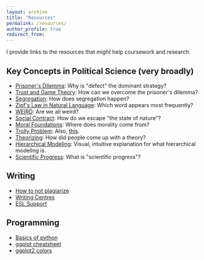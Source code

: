 ```yaml
---
layout: archive
title: "Resources"
permalink: /resources/
author_profile: true
redirect_from:
---
```


I provide links to the resources that *might* help coursework and research.

## Key Concepts in Political Science (very broadly)
- [Prisoner's Dilemma](https://www.youtube.com/watch?v=p3Uos2fzIJ0): Why is "defect" the dominant strategy?
- [Trust and Game Theory](http://ncase.me/trust/): How can we overcome the prisoner's dilemma?
- [Segregation](http://ncase.me/polygons/): How does segregation happen?
- [Zipf's Law in Natural Language](https://youtu.be/fCn8zs912OE): Which word appears most frequently?
- [WEIRD](https://blogs.scientificamerican.com/primate-diaries/the-weird-evolution-of-human-psychology): Are we all weird?
- [Social Contract](https://www.youtube.com/watch?v=ttu8va9_x1g): How do we escape "the state of nature"?
- [Moral Foundations](https://www.ted.com/talks/jonathan_haidt_on_the_moral_mind): Where does morality come from?
- [Trolly Problem](https://www.youtube.com/watch?v=-N_RZJUAQY4): Also, [this](http://i0.kym-cdn.com/entries/icons/original/000/000/727/DenshaDeD_ch01p16-17.png).
- [Theorizing](http://www.theory-talks.org/p/keywords.html): How did people come up with a theory?
- [Hierarchical Modeling](http://mfviz.com/hierarchical-models/): Visual, intuitive explanation for what hierarchical modeling is.
- [Scientific Progress](https://plato.stanford.edu/entries/scientific-progress/): What is "scientific progress"?

## Writing
- [How to not plagiarize](http://advice.writing.utoronto.ca/using-sources/how-not-to-plagiarize/)
- [Writing Centres](http://writing.utoronto.ca/writing-centres/arts-and-science/)
- [ESL Support](http://www.artsci.utoronto.ca/current/advising/ell)

## Programming
- [Basics of python](https://www.youtube.com/playlist?list=PLlRFEj9H3Oj7Bp8-DfGpfAfDBiblRfl5p)
- [ggplot cheatsheet](https://rstudio.com/wp-content/uploads/2015/03/ggplot2-cheatsheet.pdf)
- [ggplot2 colors](http://www.cookbook-r.com/Graphs/Colors_(ggplot2))